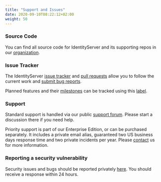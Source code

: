 ```yaml
---
title: "Support and Issues"
date: 2020-09-10T08:22:12+02:00
weight: 50
---
```


### Source Code
You can find all source code for IdentityServer and its supporting repos in our [organization](https://github.com/duendesoftware).

### Issue Tracker
The IdentityServer [issue tracker](https://github.com/DuendeSoftware/IdentityServer/issues) and [pull requests](https://github.com/DuendeSoftware/IdentityServer/pulls) allow you to follow the current work and [submit bug reports](https://github.com/DuendeSoftware/IdentityServer/issues/new?assignees=&labels=bug+report&template=bug_report.md&title=).

Planned features and their [milestones](https://github.com/DuendeSoftware/IdentityServer/milestones) can be tracked using this [label](https://github.com/DuendeSoftware/IdentityServer/issues/new/choose).

### Support
Standard support is handled via our public [support forum](https://github.com/DuendeSoftware/IdentityServer/discussions). Please start a discussion there if you need help.

Priority support is part of our Enterprise Edition, or can be purchased separately. It includes a private email alias, guaranteed two US business days response time and two private incidents per year. Please [contact](https://duendesoftware.com/contact) us for more information.

### Reporting a security vulnerability
Security issues and bugs should be reported privately [here](https://duendesoftware.com/contact). You should receive a response within 24 hours.